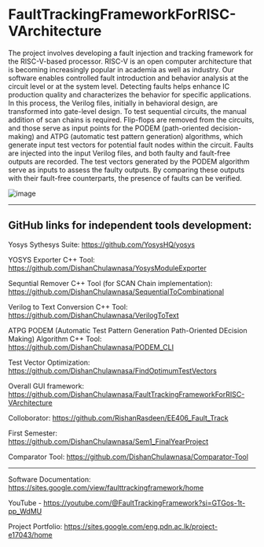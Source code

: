 # FaultTrackingFrameworkForRISC-VArchitecture
The project involves developing a fault injection and tracking framework for the RISC-V-based processor. RISC-V is an open computer architecture that is becoming increasingly popular in academia as well as industry. Our software enables controlled fault introduction and behavior analysis at the circuit level or at the system level. Detecting faults helps enhance IC production quality and characterizes the behavior for specific applications. In this process, the Verilog files, initially in behavioral design, are transformed into gate-level design. To test sequential circuits, the manual addition of scan chains is required. Flip-flops are removed from the circuits, and those serve as input points for the PODEM (path-oriented decision-making) and ATPG (automatic test pattern generation) algorithms, which generate input test vectors for potential fault nodes within the circuit. Faults are injected into the input Verilog files, and both faulty and fault-free outputs are recorded. The test vectors generated by the PODEM algorithm serve as inputs to assess the faulty outputs. By comparing these outputs with their fault-free counterparts, the presence of faults can be verified.

![image](https://github.com/DishanChulawnasa/FaultTrackingFrameworkForRISC-VArchitecture/assets/129721116/b5a6738b-6598-4720-ada2-ffc9b0a2e7b6)

------------------------------------------------------------------------------------------

**GitHub links for independent tools development:**
-----------------------------------------------------------------------------------------------

Yosys Sythesys Suite: https://github.com/YosysHQ/yosys

YOSYS Exporter C++ Tool: https://github.com/DishanChulawnasa/YosysModuleExporter

Sequntial Remover C++ Tool (for SCAN Chain implementation): https://github.com/DishanChulawnasa/SequentialToCombinational

Verilog to Text Conversion C++ Tool: https://github.com/DishanChulawnasa/VerilogToText

ATPG PODEM (Automatic Test Pattern Generation Path-Oriented DEcision Making) Algorithm C++ Tool: https://github.com/DishanChulawnasa/PODEM_CLI

Test Vector Optimization: https://github.com/DishanChulawnasa/FindOptimumTestVectors

Overall GUI framework: https://github.com/DishanChulawnasa/FaultTrackingFrameworkForRISC-VArchitecture

Colloborator: https://github.com/RishanRasdeen/EE406_Fault_Track

First Semester: https://github.com/DishanChulawnasa/Sem1_FinalYearProject

Comparator Tool: https://github.com/DishanChulawnasa/Comparator-Tool

------------------------------------------------------------------------------------------

Software Documentation: https://sites.google.com/view/faulttrackingframework/home

YouTube - https://youtube.com/@FaultTrackingFramework?si=GTGos-1t-pp_WdMU

Project Portfolio: https://sites.google.com/eng.pdn.ac.lk/project-e17043/home
